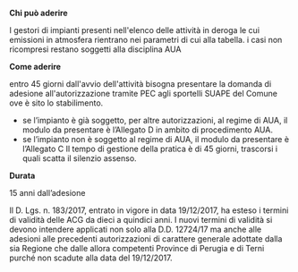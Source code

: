 **Chi può aderire**

I gestori di impianti presenti nell'elenco delle attività in deroga le cui  emissioni in atmosfera rientrano nei parametri di cui alla tabella.
i casi non ricompresi restano soggetti alla disciplina AUA


**Come aderire**

entro 45 giorni dall'avvio dell'attività bisogna presentare la domanda di adesione all'autorizzazione tramite PEC agli sportelli SUAPE del Comune ove è sito lo stabilimento.
-	se l’impianto è già soggetto, per altre autorizzazioni, al regime di AUA, il modulo da presentare è l’Allegato D in ambito di procedimento AUA.
-	se l’impianto non è soggetto al regime di AUA, il modulo da presentare è l’Allegato C
Il tempo di gestione della pratica è di 45 giorni, trascorsi i quali scatta il silenzio assenso.


**Durata**

15 anni dall’adesione

Il D. Lgs. n. 183/2017, entrato in vigore in data 19/12/2017, ha esteso i termini di validità delle ACG da dieci a quindici anni. I nuovi termini di validità si devono intendere applicati non solo alla D.D. 12724/17 ma anche alle adesioni alle precedenti autorizzazioni di carattere generale adottate dalla sia Regione che dalle allora competenti Province di Perugia e di Terni purché non scadute alla data del 19/12/2017.

